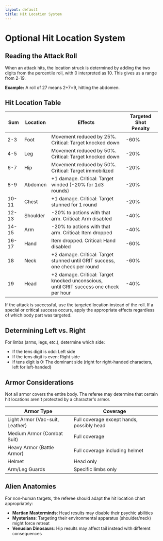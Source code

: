 ```yaml
---
layout: default
title: Hit Location System
---
```


# Optional Hit Location System

## Reading the Attack Roll

When an attack hits, the location struck is determined by adding the two digits from the percentile roll, with 0 interpreted as 10. This gives us a range from 2-19.

**Example:** A roll of 27 means 2+7=9, hitting the abdomen.

## Hit Location Table

| Sum   | Location | Effects                                                                                      | Targeted Shot Penalty |
| ----- | -------- | -------------------------------------------------------------------------------------------- | --------------------- |
| 2-3   | Foot     | Movement reduced by 25%. Critical: Target knocked down                                       | -60%                  |
| 4-5   | Leg      | Movement reduced by 50%. Critical: Target knocked down                                       | -20%                  |
| 6-7   | Hip      | Movement reduced by 50%. Critical: Target immobilized                                        | -20%                  |
| 8-9   | Abdomen  | +1 damage. Critical: Target winded (-20% for 1d3 rounds)                                     | -20%                  |
| 10-11 | Chest    | +1 damage. Critical: Target stunned for 1 round                                              | -20%                  |
| 12-13 | Shoulder | -20% to actions with that arm. Critical: Arm disabled                                        | -40%                  |
| 14-15 | Arm      | -20% to actions with that arm. Critical: Item dropped                                        | -40%                  |
| 16-17 | Hand     | Item dropped. Critical: Hand disabled                                                        | -60%                  |
| 18    | Neck     | +2 damage. Critical: Target stunned until GRIT success, one check per round                  | -60%                  |
| 19    | Head     | +2 damage. Critical: Target knocked unconscious,<br />until GRIT success one check per hour | -40%                  |

If the attack is successful, use the targeted location instead of the roll. If a special or critical success occurs, apply the appropriate effects regardless of which body part was targeted.

## Determining Left vs. Right

For limbs (arms, legs, etc.), determine which side:

- If the tens digit is odd: Left side
- If the tens digit is even: Right side
- If tens digit is 0: The dominant side (right for right-handed characters, left for left-handed)

## Armor Considerations

Not all armor covers the entire body. The referee may determine that certain hit locations aren't protected by a character's armor.

| Armor Type                      | Coverage                                  |
| ------------------------------- | ----------------------------------------- |
| Light Armor (Vac-suit, Leather) | Full coverage except hands, possibly head |
| Medium Armor (Combat Suit)      | Full coverage                             |
| Heavy Armor (Battle Armor)      | Full coverage including helmet            |
| Helmet                          | Head only                                 |
| Arm/Leg Guards                  | Specific limbs only                       |

## Alien Anatomies

For non-human targets, the referee should adapt the hit location chart appropriately:

- **Martian Masterminds**: Head results may disable their psychic abilities
- **Mysterians**: Targeting their environmental apparatus (shoulder/neck) might force retreat
- **Venusian Dinosaurs**: Hip results may affect tail instead with different consequences

